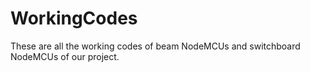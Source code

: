 # WorkingCodes

These are all the working codes of beam NodeMCUs  and switchboard NodeMCUs of our project.
